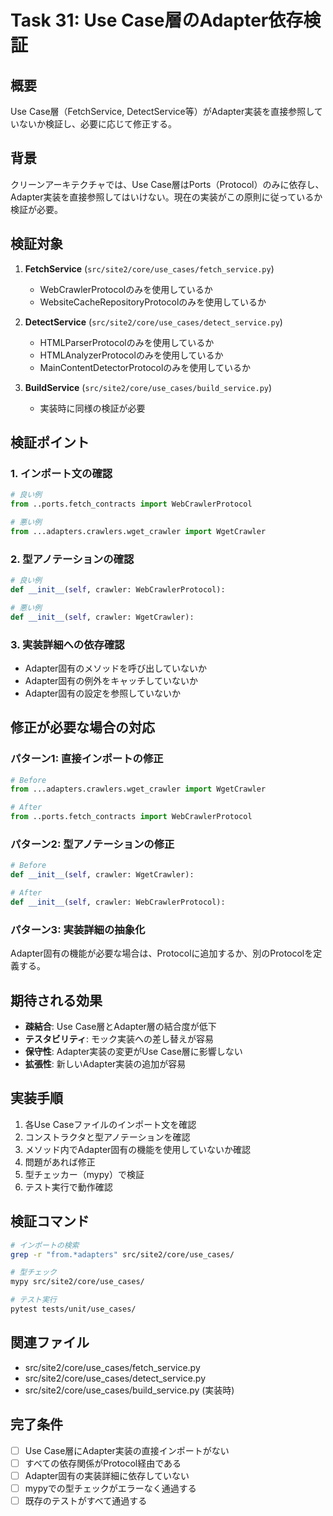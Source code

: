 # Task 31: Use Case層のAdapter依存検証

## 概要
Use Case層（FetchService, DetectService等）がAdapter実装を直接参照していないか検証し、必要に応じて修正する。

## 背景
クリーンアーキテクチャでは、Use Case層はPorts（Protocol）のみに依存し、Adapter実装を直接参照してはいけない。現在の実装がこの原則に従っているか検証が必要。

## 検証対象
1. **FetchService** (`src/site2/core/use_cases/fetch_service.py`)
   - WebCrawlerProtocolのみを使用しているか
   - WebsiteCacheRepositoryProtocolのみを使用しているか

2. **DetectService** (`src/site2/core/use_cases/detect_service.py`)
   - HTMLParserProtocolのみを使用しているか
   - HTMLAnalyzerProtocolのみを使用しているか
   - MainContentDetectorProtocolのみを使用しているか

3. **BuildService** (`src/site2/core/use_cases/build_service.py`)
   - 実装時に同様の検証が必要

## 検証ポイント

### 1. インポート文の確認
```python
# 良い例
from ..ports.fetch_contracts import WebCrawlerProtocol

# 悪い例
from ...adapters.crawlers.wget_crawler import WgetCrawler
```

### 2. 型アノテーションの確認
```python
# 良い例
def __init__(self, crawler: WebCrawlerProtocol):

# 悪い例
def __init__(self, crawler: WgetCrawler):
```

### 3. 実装詳細への依存確認
- Adapter固有のメソッドを呼び出していないか
- Adapter固有の例外をキャッチしていないか
- Adapter固有の設定を参照していないか

## 修正が必要な場合の対応

### パターン1: 直接インポートの修正
```python
# Before
from ...adapters.crawlers.wget_crawler import WgetCrawler

# After
from ..ports.fetch_contracts import WebCrawlerProtocol
```

### パターン2: 型アノテーションの修正
```python
# Before
def __init__(self, crawler: WgetCrawler):

# After
def __init__(self, crawler: WebCrawlerProtocol):
```

### パターン3: 実装詳細の抽象化
Adapter固有の機能が必要な場合は、Protocolに追加するか、別のProtocolを定義する。

## 期待される効果
- **疎結合**: Use Case層とAdapter層の結合度が低下
- **テスタビリティ**: モック実装への差し替えが容易
- **保守性**: Adapter実装の変更がUse Case層に影響しない
- **拡張性**: 新しいAdapter実装の追加が容易

## 実装手順
1. 各Use Caseファイルのインポート文を確認
2. コンストラクタと型アノテーションを確認
3. メソッド内でAdapter固有の機能を使用していないか確認
4. 問題があれば修正
5. 型チェッカー（mypy）で検証
6. テスト実行で動作確認

## 検証コマンド
```bash
# インポートの検索
grep -r "from.*adapters" src/site2/core/use_cases/

# 型チェック
mypy src/site2/core/use_cases/

# テスト実行
pytest tests/unit/use_cases/
```

## 関連ファイル
- src/site2/core/use_cases/fetch_service.py
- src/site2/core/use_cases/detect_service.py
- src/site2/core/use_cases/build_service.py (実装時)

## 完了条件
- [ ] Use Case層にAdapter実装の直接インポートがない
- [ ] すべての依存関係がProtocol経由である
- [ ] Adapter固有の実装詳細に依存していない
- [ ] mypyでの型チェックがエラーなく通過する
- [ ] 既存のテストがすべて通過する
